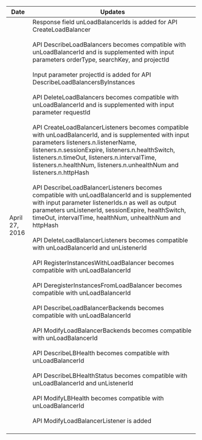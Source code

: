 
| Date | Updates |
|---------|---------|
| April 27, 2016 | Response field unLoadBalancerIds is added for API CreateLoadBalancer <br><br>API DescribeLoadBalancers becomes compatible with unLoadBalancerId and is supplemented with input parameters orderType, searchKey, and projectId<br><br>Input parameter projectId is added for API DescribeLoadBalancersByInstances<br><br>API DeleteLoadBalancers becomes compatible with unLoadBalancerId and is supplemented with input parameter requestId<br><br>API CreateLoadBalancerListeners becomes compatible with unLoadBalancerId, and is supplemented with input parameters listeners.n.listenerName, listeners.n.sessionExpire, listeners.n.healthSwitch, listeners.n.timeOut, listeners.n.intervalTime, listeners.n.healthNum, listeners.n.unhealthNum and listeners.n.httpHash<br><br>API DescribeLoadBalancerListeners becomes compatible with unLoadBalancerId and is supplemented with input parameter listenerIds.n as well as output parameters unListenerId, sessionExpire, healthSwitch, timeOut, intervalTime, healthNum, unhealthNum and httpHash<br><br>API DeleteLoadBalancerListeners becomes compatible with unLoadBalancerId and unListenerId<br><br>API RegisterInstancesWithLoadBalancer becomes compatible with unLoadBalancerId<br><br>API DeregisterInstancesFromLoadBalancer becomes compatible with unLoadBalancerId<br><br>API DescribeLoadBalancerBackends becomes compatible with unLoadBalancerId<br><br>API ModifyLoadBalancerBackends becomes compatible with unLoadBalancerId<br><br>API DescribeLBHealth becomes compatible with unLoadBalancerId<br><br>API DescribeLBHealthStatus becomes compatible with unLoadBalancerId and unListenerId<br><br>API ModifyLBHealth becomes compatible with unLoadBalancerId<br><br>API ModifyLoadBalancerListener is added<br><br>|


